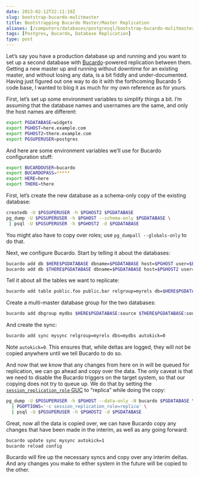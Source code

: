 ```yaml
--- 
date: 2013-02-12T22:11:19Z
slug: bootstrap-bucardo-mulitmaster
title: Bootstrapping Bucardo Master/Master Replication
aliases: [/computers/databases/postgresql/bootstrap-bucardo-mulitmaster.html]
tags: [Postgres, Bucardo, Database Replication]
type: post
---
```


Let’s say you have a production database up and running and you want to set up a
second database with [Bucardo]-powered replication between them. Getting a new
master up and running without downtime for an existing master, and without
losing any data, is a bit fiddly and under-documented. Having just figured out
one way to do it with the forthcoming Bucardo 5 code base, I wanted to blog it
as much for my own reference as for yours.

First, let’s set up some environment variables to simplify things a bit. I’m
assuming that the database names and usernames are the same, and only the host
names are different:

``` bash
export PGDATABASE=widgets
export PGHOST=here.example.com
export PGHOST2=there.example.com
export PGSUPERUSER=postgres
```

And here are some environment variables we’ll use for Bucardo configuration
stuff:

``` bash
export BUCARDOUSER=bucardo
export BUCARDOPASS=*****
export HERE=here
export THERE=there
```

First, let’s create the new database as a schema-only copy of the existing
database:

``` bash
createdb -U $PGSUPERUSER -h $PGHOST2 $PGDATABASE
pg_dump -U $PGSUPERUSER -h $PGHOST --schema-only $PGDATABASE \
 | psql -U $PGSUPERUSER -h $PGHOST2 -d $PGDATABASE
```

You might also have to copy over roles; use `pg_dumpall --globals-only` to do
that.

Next, we configure Bucardo. Start by telling it about the databases:

``` bash
bucardo add db $HERE$PGDATABASE dbname=$PGDATABASE host=$PGHOST user=$BUCARDOUSER pass=$BUCARDOPASS
bucardo add db $THERE$PGDATABASE dbname=$PGDATABASE host=$PGHOST2 user=$BUCARDOUSER pass=$BUCARDOPASS
```

Tell it about all the tables we want to replicate:

``` bash
bucardo add table public.foo public.bar relgroup=myrels db=$HERE$PGDATABASE 
```

Create a multi-master database group for the two databases:

``` bash
bucardo add dbgroup mydbs $HERE$PGDATABASE:source $THERE$PGDATABASE:source
```

And create the sync:

``` bash
bucardo add sync mysync relgroup=myrels dbs=mydbs autokick=0
```

Note `autokick=0`. This ensures that, while deltas are logged, they will not be
copied anywhere until we tell Bucardo to do so.

And now that we know that any changes from here on in will be queued for
replication, we can go ahead and copy over the data. The only caveat is that we
need to disable the Bucardo triggers on the target system, so that our copying
does not try to queue up. We do that by setting the [`session_replication_role`
GUC] to “replica” while doing the copy:

``` bash
pg_dump -U $PGSUPERUSER -h $PGHOST --data-only -N bucardo $PGDATABASE \
  | PGOPTIONS='-c session_replication_role=replica' \
  | psql -U $PGSUPERUSER -h $PGHOST2 -d $PGDATABASE
```

Great, now all the data is copied over, we can have Bucardo copy any changes
that have been made in the interim, as well as any going forward:

``` bash
bucardo update sync mysync autokick=1
bucardo reload config
```

Bucardo will fire up the necessary syncs and copy over any interim deltas. And
any changes you make to either system in the future will be copied to the other.

  [Bucardo]: http://bucardo.org/
  [`session_replication_role` GUC]: http://www.postgresql.org/docs/9.2/static/runtime-config-client.html#GUC-SESSION-REPLICATION-ROLE
